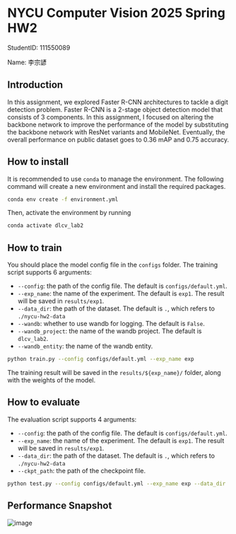 # NYCU Computer Vision 2025 Spring HW2

StudentID: 111550089

Name: 李宗諺

## Introduction

In this assignment, we explored Faster R-CNN architectures to tackle a digit detection problem. Faster R-CNN is a 2-stage object detection model that consists of 3 components. In this assignment, I focused on altering the backbone network to improve the performance of the model by substituting the backbone network with ResNet variants and MobileNet. Eventually, the overall performance on public dataset goes to 0.36 mAP and 0.75 accuracy.

## How to install

It is recommended to use `conda` to manage the environment. The following command will create a new environment and install the required packages.

```bash
conda env create -f environment.yml
```

Then, activate the environment by running

```bash
conda activate dlcv_lab2
```

## How to train

You should place the model config file in the `configs` folder. The training script supports 6 arguments:
- `--config`: the path of the config file. The default is `configs/default.yml`.
- `--exp_name`: the name of the experiment. The default is `exp1`. The result will be saved in `results/exp1`.
- `--data_dir`: the path of the dataset. The default is `.`, which refers to `./nycu-hw2-data`
- `--wandb`: whether to use wandb for logging. The default is `False`.
- `--wandb_project`: the name of the wandb project. The default is `dlcv_lab2`.
- `--wandb_entity`: the name of the wandb entity.

```bash
python train.py --config configs/default.yml --exp_name exp
```

The training result will be saved in the `results/${exp_name}/` folder, along with the weights of the model.

## How to evaluate

The evaluation script supports 4 arguments:
- `--config`: the path of the config file. The default is `configs/default.yml`.
- `--exp_name`: the name of the experiment. The default is `exp1`. The result will be saved in `results/exp1`.
- `--data_dir`: the path of the dataset. The default is `.`, which refers to `./nycu-hw2-data`
- `--ckpt_path`: the path of the checkpoint file.

```bash
python test.py --config configs/default.yml --exp_name exp --data_dir . --ckpt_path results/${exp_name}/checkpoints/best_model.pth
```

## Performance Snapshot

![image](https://github.com/user-attachments/assets/53c7b62e-ddcf-4e4b-9461-31e80db682dc)
